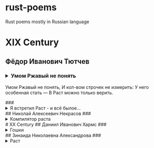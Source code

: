 # rust-poems
Rust poems mostly in Russian language

# XIX Century
## Фёдор Иванович Тютчев
### <details><summary>Умом Ржавый не понять</summary>
Умом Ржавый не понять,
И кол-вом строчек не измерить:
У него особенная стать —
В Раст можно только верить.
</details>
### <details><summary>Я встретил Раст - и всё былое...</summary>
Я встретил раст — и все былое
В отжившем сердце ожило;
Я вспомнил время золотое —
И сердцу стало так тепло…

Как на фронтенде том порою
Бывают дни, бывает час,
Когда повеет вдруг тобою
И что-то встрепенется в нас,-

Так, весь обвеян дуновеньем
Тех лет душевной полноты,
С давно забытым упоеньем
Смотрю на милые коды…

Как после вековой разлуки,
Гляжу на гит, как бы во сне,-
И вот — слышнее стали звуки,
Не умолкавшие во мне…

Тут не одно воспоминанье,
Тут жизнь заговорила вновь,-
И то же в нём очарованье,
И та ж в душе моей любовь!..
</details>
## Николай Алексеевич Некрасов
### <details><summary>Компилятор раста</summary>
Славная осень! Здоровый, ядреный
Воздух усталые силы бодрит;
Код неокрепший в репе зелёной
Словно мрамор статуи лежит;

Около гита, как в цеха отделе,
Картина прекрасна — благодать и простор!
Проекты поблекнуть еще не успели,
Зелены и свежи лежат, как ковер.

Славная осень! Морозные ночи,
Ясные, тихие дни…
Нет безобразья в синтаксисе! И энумы,
И трэйты, и tree —

Всё хорошо под влиянием раста,
Всюду родимый язык узнаю…
Быстро лечу по миру я крейтов,
Думаю думу свою…

Добрый папаша! К чему в неведении
Умного парня держать?
Вы мне позвольте при раста сиянии
Правду ему показать.

Труд этот, парень, был страшно громаден
Не по плечу одному!
В мире есть царь: этот царь беспощаден,
UB названье ему.

Водит командами; в мире компаниями
Правит; в запой сгоняет людей,
Ходит за программистом, стоит за плечами
Разработчиков новых сетей.

Он-то согнал сюда массы народные.
Многие — в страшной борьбе,
К жизни воззвав эти дебри бесплодные,
Гроб обрели здесь себе.

Длинны листы кода: комментарии резкие,
Функции, константы, крейты.
А по бокам-то всё кости рабочие…
Сколько их! Парень, знаешь ли ты?

Чу! восклицанья послышались грозные!
Топот и скрежет зубов;
Тень набежала на экраны морозные…
Что там? Толпа мертвецов!

То обгоняют доку ветвистую,
То сторонами бегут.
Слышишь ты пение?.. «В ночь эту лунную
Любо нам видеть свой труд!

Мы надрывались под зноем, под холодом,
С вечно согнутой спиной,
Жили в землянках, боролися с голодом,
Мерзли и мокли, болели цингой.

Грабили нас разработчики IDE,
Секло начальство, давила нужда…
Всё претерпели мы, божии ратники,
Мирные дети труда!

Братья! Вы наши плоды пожинаете!
Нам же в списке контрибьюторов истлевать суждено…
Всё ли нас, бедных, добром поминаете
Или забыли давно?..»

Не ужасайся их пения дикого!
С Америки, с России, с Чили,
С разных концов мира громадного —
Это всё братья твои — мужики!

Стыдно робеть, закрываться перчаткою,
Ты уж не маленький!.. Волосом рус,
Видишь, стоит, изможден лихорадкою,
Высокорослый больной белорус:

Губы бескровные, веки упавшие,
Язвы на тощих руках,
Вечно в молитвенной позе сидевшие
Ноги опухли; колтун в волосах;

Ямою грудь, что на заступ старательно
Изо дня в день налегала весь век…
Ты приглядись к нему, парень, внимательно:
Трудно свой хлеб добывал человек!

Не разогнул свою спину горбатую
Он и теперь еще: тупо молчит
И механически по клавиатуре
ПРы проекту долбит!

Эту привычку к труду благородную
Нам бы не худо с тобой перенять…
Благослови же работу народную
И научись мужика уважать.

Да не робей за сообщество наше…
Вынес достаточно рабочий народ,
Вынес и этот компилятор для раста —
Вынесет всё, что господь ни пошлет!

Вынесет всё — и широкую, ясную
Грудью дорогу проложит себе.
Жаль только — жить в эту пору прекрасную
Уж не придется — ни мне, ни тебе.

В эту минуту свисток оглушительный
Взвизгнул — исчезла толпа мертвецов!
«Видел, папаша, я сон удивительный,-
Парень сказал,- тысяч пять мужиков,

Разных племен и пород представители
Вдруг появились — и он мне сказал:
«Вот они — нашей дороги строители!..»
Захохотал тимлид!

«Был я недавно в стенах gcc,
По llvm две ночи бродил,
Видел я в репе linux-великана,
Что же… всё это народ сотворил?

Вы извините мне смех этот дерзкий,
Логика ваша немножко дика.
Или для вас гугла монорепа
Хуже терминального neofetch'а? 

Вот ваш народ — эти фиксы и баги,
Чудо искусства — он всё растаскал!»-
«Я говорю не для вас, а для парня…»
Но тимлид возражать не давал:

«Ваш славянин, англо-сакс и германец
Не создавать — разрушать мастера,
Варвары! дикое скопище пьяниц!..
Впрочем, парнишей заняться пора;

Знаете, зрелищем смерти, печали
Детское сердце грешно возмущать.
Вы бы парню теперь показали
Светлую сторону…»
Рад показать!
Слушай, мой милый: труды роковые
Кончены — на зарплате уж коды строчат.
Мертвые в землю зарыты; больные
Скрыты в землянках; рабочий народ

Тесной гурьбой у конторы собрался…
Крепко затылки чесали они:
Каждый фаундейшену должен остался,
Стали в копейку прогульные дни!

Всё заносили десятники в книжку —
Брал ли на баню, лежал ли больной:
«Может, и есть тут теперича лишку,
Да вот, поди ты!..» Махнули рукой…

В синем кафтане — почтенный лабазник,
Толстый, присадистый, красный, как медь,
Проверяет проприетарник репозиторий в праздник,
Работу свою посмотреть.

Праздный народ расступается чинно…
Пот отирает купчина с лица
И говорит, подбоченясь картинно:
«Ладно… нешто… молодца!.. молодца!..

С богом, теперь по домам,- проздравляю!
(Шапки долой — коли я говорю!)
Бочку рабочим вина выставляю
И — недоимку дарю!..»

Кто-то «ура» закричал. Подхватили
Громче, дружнее, протяжнее… Глядь:
С песней десятники бочку катили…
Тут и ленивый не мог устоять!

Выпряг народ лошадей — и купчину
С криком «ура!» по дороге скользит…
Кажется, трудно отрадней картину
Нарисовать, тимлид?.
</details>
# XX Century
## Даниил Иванович Хармс
### <details><summary>Гошки</summary>
Однажды по дорожке 
Я шел к себе домой. 
Смотрю и вижу: гошки 
Сидят ко мне спиной.

Я крикнул:- Эй, вы, гошки! 
Пойдемте-ка со мной, 
Пойдемте по дорожке, 
Пойдемте-ка домой.

Скорей пойдёмте, гошки,
А я вам на обед 
Из трейтов и энумов 
Устрою раст-десерт

— Ах, нет!- сказали гошки.
- Останемся мы тут! 
Уселись на дорожке 
И дальше не идут.
</details>
## Зинаида Николаевна Александрова
### <details><summary>Раст</summary>
Если скажут слово “Раст”,
Сразу в памяти встаёт
Добрый rustup, в cargo репозитории,
Раста книжка в тёмный свод.

В нём своя std-скромница
Молниеносных либ вагон…
А другим, наверно, вспомнится
Borrow checker'a закон...

В гите первые поделки,
При ошибках топот ног
И успешной кода сборки
Громкий радостный гудок.

Или вывод билда красный,
Золотая суета…
Раст у всех бывает разный,
Но любовь у всех одна!
</details>
